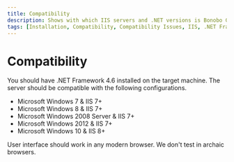 ```yaml
---
title: Compatibility
description: Shows with which IIS servers and .NET versions is Bonobo Git Server compatible.
tags: [Installation, Compatibility, Compatibility Issues, IIS, .NET Framework]
---
```


Compatibility
=============

You should have .NET Framework 4.6 installed on the target machine. The server should be compatible with the following configurations.

* Microsoft Windows 7 & IIS 7+
* Microsoft Windows 8 & IIS 7+
* Microsoft Windows 2008 Server & IIS 7+
* Microsoft Windows 2012 & IIS 7+
* Microsoft Windows 10 & IIS 8+

User interface should work in any modern browser.  We don't test in archaic browsers.
